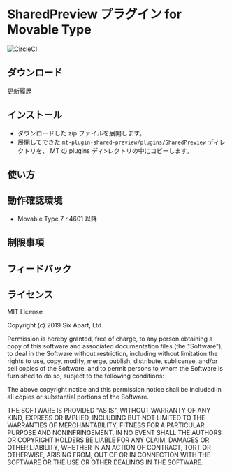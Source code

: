 # SharedPreview プラグイン for Movable Type

[![CircleCI](https://circleci.com/gh/movabletype/mt-plugin-shared-preview.svg?style=svg&circle-token=9ca544e8954e5c1246d099393a2ad4906c2e69a8)](https://circleci.com/gh/movabletype/mt-plugin-shared-preview)

## ダウンロード

[更新履歴](https://github.com/movabletype/mt-plugin-jp-shared-preview/releases)

## インストール

* ダウンロードした zip ファイルを展開します。
* 展開してできた `mt-plugin-shared-preview/plugins/SharedPreview` ディレクトリを、 MT の plugins ディ>レクトリの中にコピーします。


## 使い方

## 動作確認環境

* Movable Type 7 r.4601 以降

## 制限事項

## フィードバック

## ライセンス

MIT License

Copyright (c) 2019 Six Apart, Ltd.

Permission is hereby granted, free of charge, to any person obtaining a copy
of this software and associated documentation files (the "Software"), to deal
in the Software without restriction, including without limitation the rights
to use, copy, modify, merge, publish, distribute, sublicense, and/or sell
copies of the Software, and to permit persons to whom the Software is
furnished to do so, subject to the following conditions:

The above copyright notice and this permission notice shall be included in all
copies or substantial portions of the Software.

THE SOFTWARE IS PROVIDED "AS IS", WITHOUT WARRANTY OF ANY KIND, EXPRESS OR
IMPLIED, INCLUDING BUT NOT LIMITED TO THE WARRANTIES OF MERCHANTABILITY,
FITNESS FOR A PARTICULAR PURPOSE AND NONINFRINGEMENT. IN NO EVENT SHALL THE
AUTHORS OR COPYRIGHT HOLDERS BE LIABLE FOR ANY CLAIM, DAMAGES OR OTHER
LIABILITY, WHETHER IN AN ACTION OF CONTRACT, TORT OR OTHERWISE, ARISING FROM,
OUT OF OR IN CONNECTION WITH THE SOFTWARE OR THE USE OR OTHER DEALINGS IN THE
SOFTWARE.

